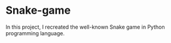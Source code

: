 # Snake-game
In this project, I recreated the well-known Snake game in Python programming language.
